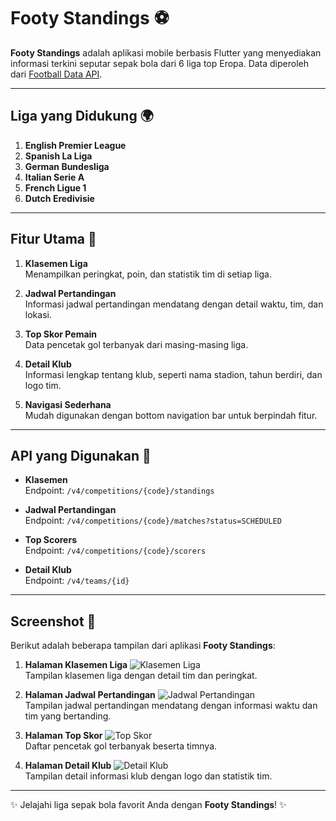 # Footy Standings ⚽

**Footy Standings** adalah aplikasi mobile berbasis Flutter yang menyediakan informasi terkini seputar sepak bola dari 6 liga top Eropa. Data diperoleh dari [Football Data API](https://www.football-data.org).

---

## Liga yang Didukung 🌍
1. **English Premier League**  
2. **Spanish La Liga**  
3. **German Bundesliga**  
4. **Italian Serie A**  
5. **French Ligue 1**  
6. **Dutch Eredivisie**

---

## Fitur Utama 🚀
1. **Klasemen Liga**  
   Menampilkan peringkat, poin, dan statistik tim di setiap liga.  

2. **Jadwal Pertandingan**  
   Informasi jadwal pertandingan mendatang dengan detail waktu, tim, dan lokasi.  

3. **Top Skor Pemain**  
   Data pencetak gol terbanyak dari masing-masing liga.  

4. **Detail Klub**  
   Informasi lengkap tentang klub, seperti nama stadion, tahun berdiri, dan logo tim.  

5. **Navigasi Sederhana**  
   Mudah digunakan dengan bottom navigation bar untuk berpindah fitur.  

---

## API yang Digunakan 📡
- **Klasemen**  
  Endpoint: `/v4/competitions/{code}/standings`  

- **Jadwal Pertandingan**  
  Endpoint: `/v4/competitions/{code}/matches?status=SCHEDULED`  

- **Top Scorers**  
  Endpoint: `/v4/competitions/{code}/scorers`  

- **Detail Klub**  
  Endpoint: `/v4/teams/{id}`  

---

## Screenshot 📸
Berikut adalah beberapa tampilan dari aplikasi **Footy Standings**:

1. **Halaman Klasemen Liga**
   ![Klasemen Liga](https://example.com/screenshot-1.png)  
   Tampilan klasemen liga dengan detail tim dan peringkat.

2. **Halaman Jadwal Pertandingan**
   ![Jadwal Pertandingan](https://example.com/screenshot-2.png)  
   Tampilan jadwal pertandingan mendatang dengan informasi waktu dan tim yang bertanding.

3. **Halaman Top Skor**
   ![Top Skor](https://example.com/screenshot-3.png)  
   Daftar pencetak gol terbanyak beserta timnya.

4. **Halaman Detail Klub**
   ![Detail Klub](https://example.com/screenshot-4.png)  
   Tampilan detail informasi klub dengan logo dan statistik tim.

---

✨ Jelajahi liga sepak bola favorit Anda dengan **Footy Standings**! ✨
